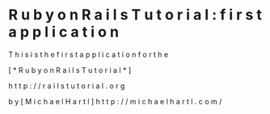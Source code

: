 #   R u b y   o n   R a i l s   T u t o r i a l :   f i r s t   a p p l i c a t i o n

T h i s   i s   t h e   f i r s t   a p p l i c a t i o n   f o r   t h e

[ * R u b y   o n   R a i l s   T u t o r i a l * ]

h t t p : / / r a i l s t u t o r i a l . o r g

b y
[ M i c h a e l   H a r t l ]
 h t t p : / / m i c h a e l h a r t l . c o m /